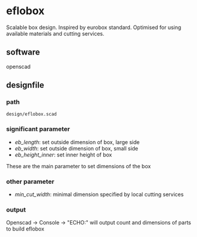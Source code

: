 # eflobox
Scalable box design. Inspired by eurobox standard. Optimised for using available materials and cutting services.

## software

openscad

## designfile

### path

```
design/eflobox.scad
```

### significant parameter

- *eb_length*: set outside dimension of box, large side
- *eb_width*: set outside dimension of box, small side
- *eb_height_inner*: set inner height of box

These are the main parameter to set dimensions of the box

### other parameter

- *min_cut_width*: minimal dimension specified by local cutting services

### output

Openscad -> Console -> "ECHO:" will output count and dimensions of parts to build eflobox

